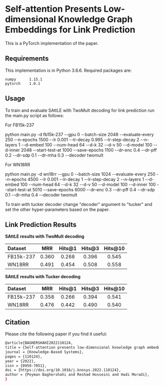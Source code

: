 
# Self-attention Presents Low-dimensional Knowledge Graph Embeddings for Link Prediction

This is a PyTorch implementation of the paper.

## Requirements

This implementation is in Python 3.6.6. Required packages are:

    numpy      1.15.1
    pytorch    1.0.1

## Usage

To train and evaluate SAttLE with TwoMult decoding for link prediction run the main.py script as follows:

For FB15k-237

python main.py -d fb15k-237 --gpu 0 --batch-size 2048 --evaluate-every 250 --n-epochs 1500 --lr 0.001 --lr-decay 0.995 --lr-step-decay 2 --n-layers 1 --d-embed 100 --num-head 64 --d-k 32 --d-v 50 --d-model 100 --d-inner 2048 --start-test-at 1000 --save-epochs 1100 --dr-enc 0.4 --dr-pff 0.2 --dr-sdp 0.1 --dr-mha 0.3 --decoder twomult

For WN18RR

python main.py -d wn18rr --gpu 0 --batch-size 1024 --evaluate-every 250 --n-epochs 4500 --lr 0.001 --lr-decay 1 --lr-step-decay 2 --n-layers 1 --d-embed 100 --num-head 64 --d-k 32 --d-v 50 --d-model 100 --d-inner 100 --start-test-at 5010 --save-epochs 6000 --dr-enc 0.3 --dr-pff 0.4 --dr-sdp 0.1 --dr-mha 0.4 --decoder twomult


To train with tucker decoder change "decoder" argument to "tucker" and set the other hyper-parameters based on the paper.

## Link Prediction Results

**SAttLE results with TwoMult decoding**

Dataset | MRR | Hits@1 | Hits@3 | Hits@10
:--- | :---: | :---: | :---: | :---:
FB15k-237 | 0.360 | 0.268 | 0.396 | 0.545
WN18RR | 0.491 | 0.454 | 0.508 | 0.558

**SAttLE results with Tucker decoding**

Dataset | MRR | Hits@1 | Hits@3 | Hits@10
:--- | :---: | :---: | :---: | :---:
FB15k-237 | 0.358 | 0.266 | 0.394 | 0.541
WN18RR | 0.476 | 0.442 | 0.490 | 0.540

## Citation

Please cite the following paper if you find it useful:
```bash
@article{BAGHERSHAHI2022110124,
title = {Self-attention presents low-dimensional knowledge graph embeddings for link prediction},
journal = {Knowledge-Based Systems},
pages = {110124},
year = {2022},
issn = {0950-7051},
doi = {https://doi.org/10.1016/j.knosys.2022.110124},
author = {Peyman Baghershahi and Reshad Hosseini and Hadi Moradi},
}
```
